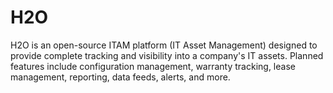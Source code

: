 # H2O
H2O is an open-source ITAM platform (IT Asset Management) designed to provide complete tracking and visibility into a company's IT assets. Planned features include configuration management, warranty tracking, lease management, reporting, data feeds, alerts, and more.
